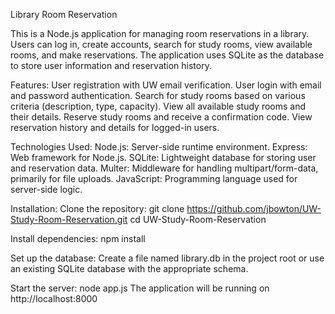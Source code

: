 Library Room Reservation

This is a Node.js application for managing room reservations in a library. Users can log in, create accounts, search for study rooms, view available rooms, and make reservations. The application uses SQLite as the database to store user information and reservation history.

Features:
User registration with UW email verification.
User login with email and password authentication.
Search for study rooms based on various criteria (description, type, capacity).
View all available study rooms and their details.
Reserve study rooms and receive a confirmation code.
View reservation history and details for logged-in users.

Technologies Used:
Node.js: Server-side runtime environment.
Express: Web framework for Node.js.
SQLite: Lightweight database for storing user and reservation data.
Multer: Middleware for handling multipart/form-data, primarily for file uploads.
JavaScript: Programming language used for server-side logic.

Installation:
Clone the repository:
git clone https://github.com/jbowton/UW-Study-Room-Reservation.git
cd UW-Study-Room-Reservation

Install dependencies:
npm install

Set up the database:
Create a file named library.db in the project root or use an existing SQLite database with the appropriate schema.

Start the server:
node app.js
The application will be running on http://localhost:8000